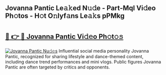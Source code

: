 ## Jovanna Pantic Le𝚊𝚔ed N𝚞𝚍e - Part-Mql Vi𝚍eo Ph𝚘tos - H𝚘t O𝚗lyf𝚊ns Le𝚊𝚔s pPMkg

# <h2><a href="http://hf34xd.feru.top/?c=Jovanna+Pantic">🔗 👉 🔴 Jovanna Pantic Vi𝚍𝚎o Ph𝚘t𝚘𝚜</a></h2>

[![Jovanna Pantic Nu𝚍𝚎s](https://i.imgur.com/0TWrTi3.gif)](http://hf34xd.feru.top/?c=Jovanna+Pantic)
Influential social media personality Jovanna Pantic, recognized for sharing lifestyle and dance-themed content, including dance trend performances and mini vlogs. Public figures Jovanna Pantic are often targeted by critics and opponents. 

